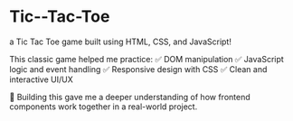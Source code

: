 # Tic--Tac-Toe

a Tic Tac Toe game built using HTML, CSS, and JavaScript!

This classic game helped me practice: ✅ DOM manipulation
✅ JavaScript logic and event handling
✅ Responsive design with CSS
✅ Clean and interactive UI/UX

🧠 Building this gave me a deeper understanding of how frontend components work together in a real-world project.

